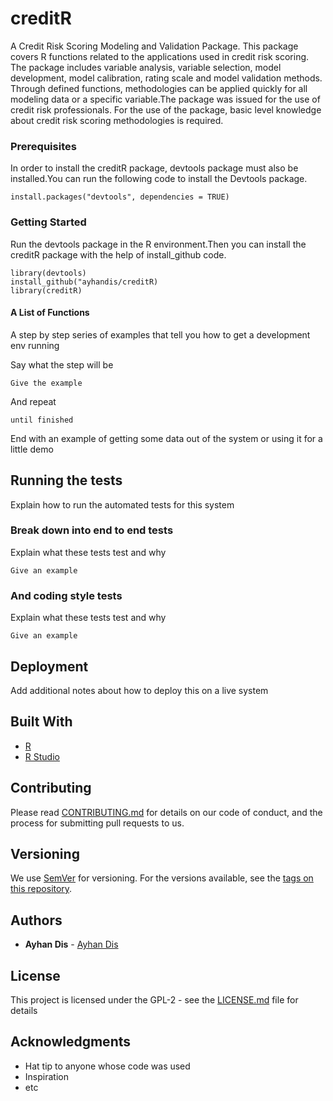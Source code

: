 # creditR

A Credit Risk Scoring Modeling and Validation Package. This package covers R functions related to the applications used in credit risk scoring. The package includes variable analysis, variable selection, model development, model calibration, rating scale and model validation methods. Through defined functions, methodologies can be applied quickly for all modeling data or a specific variable.The package was issued for the use of credit risk professionals. For the use of the package, basic level knowledge about credit risk scoring methodologies is required.
### Prerequisites
In order to install the creditR package, devtools package must also be installed.You can run the following code to install the Devtools package.
```
install.packages("devtools", dependencies = TRUE) 
```
### Getting Started
Run the devtools package in the R environment.Then you can install the creditR package with the help of install_github code.

```
library(devtools)
install_github("ayhandis/creditR)
library(creditR)
```
#### A List of Functions

A step by step series of examples that tell you how to get a development env running

Say what the step will be

```
Give the example
```

And repeat

```
until finished
```

End with an example of getting some data out of the system or using it for a little demo

## Running the tests

Explain how to run the automated tests for this system

### Break down into end to end tests

Explain what these tests test and why

```
Give an example
```

### And coding style tests

Explain what these tests test and why

```
Give an example
```

## Deployment

Add additional notes about how to deploy this on a live system

## Built With

* [R](https://cran.r-project.org/)
* [R Studio](https://www.rstudio.com/) 

## Contributing

Please read [CONTRIBUTING.md](https://gist.github.com/PurpleBooth/b24679402957c63ec426) for details on our code of conduct, and the process for submitting pull requests to us.

## Versioning

We use [SemVer](http://semver.org/) for versioning. For the versions available, see the [tags on this repository](https://github.com/your/project/tags). 

## Authors

* **Ayhan Dis**  - [Ayhan Dis](https://github.com/ayhandis)

## License

This project is licensed under the GPL-2 - see the [LICENSE.md](LICENSE.md) file for details

## Acknowledgments

* Hat tip to anyone whose code was used
* Inspiration
* etc
